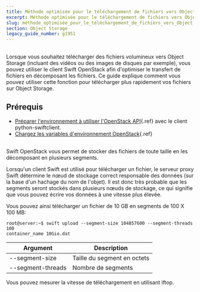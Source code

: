 ```yaml
---
title: Méthode optimisée pour le téléchargement de fichiers vers Object Storage
excerpt: Méthode optimisée pour le téléchargement de fichiers vers Object Storage
slug: méthode_optimisée_pour_le_téléchargement_de_fichiers_vers_Object_Storage
section: Object Storage
legacy_guide_number: g1951
---
```



## 
Lorsque vous souhaitez télécharger des fichiers volumineux vers Object Storage (incluant des vidéos ou des images de disques par exemple), vous pouvez utiliser le client Swift OpenStack afin d'optimiser le transfert de fichiers en décomposant les fichiers. 
Ce guide explique comment vous pouvez utiliser cette fonction pour télécharger plus rapidement vos fichiers sur Object Storage.


## Prérequis

- [Préparer l'environnement à utiliser l'OpenStack API](../../public-cloud/preparer-lenvironnement-pour-utiliser-lapi-openstack/){.ref} avec le client python-swiftclient.
- [Chargez les variables d'environnement OpenStack](../../public-cloud/charger-les-variables-denvironnement-openstack/){.ref}




## 
Swift OpenStack vous permet de stocker des fichiers de toute taille en les décomposant en plusieurs segments. 

Lorsqu'un client Swift est utilisé pour télécharger un fichier, le serveur proxy Swift détermine le nœud de stockage correct responsable des données (sur la base d'un hachage du nom de l'objet). Il est donc très probable que les segments seront stockés dans plusieurs nœuds de stockage, ce qui signifie que vous pouvez écrire vos données à une vitesse plus élevée. 

Vous pouvez ainsi télécharger un fichier de 10 GB en segments de 100 X 100 MB:


```
root@server:~$ swift upload --segment-size 104857600 --segment-threads 100
container_name 10Gio.dat
```


|Argument|Description|
|---|---|
|--segment-size|Taille du segment en octets|
|--segment-threads|Nombre de segments|


Vous pouvez mesurer la vitesse de téléchargement en utilisant iftop.


## 
 

